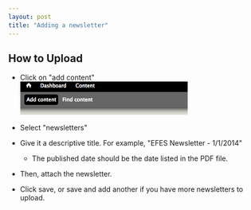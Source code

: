 ```yaml
---
layout: post
title: "Adding a newsletter"
---
```


## How to Upload

- Click on "add content"
![](/images/add-content.png)

- Select "newsletters"
- Give it a descriptive title. For example, "EFES Newsletter - 1/1/2014"
  - The published date should be the date listed in the PDF file.
- Then, attach the newsletter. 
- Click save, or save and add another if you have more newsletters to upload.
